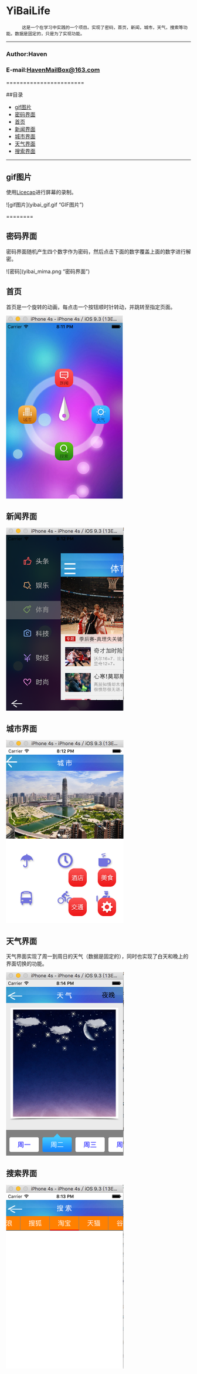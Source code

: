 YiBaiLife
=========
   
          这是一个在学习中实践的一个项目。实现了密码，首页，新闻，城市，天气，搜索等功能。数据是固定的，只是为了实现功能。

****

###	                                   Author:Haven
###	                            E-mail:HavenMailBox@163.com

=======================


##目录  
* [gif图片](#gif图片)  
* [密码界面](#密码界面)  
* [首页](#首页)  
* [新闻界面](#新闻界面)  
* [城市界面](#城市界面)  
* [天气界面](#天气界面)  
* [搜索界面](#搜索界面)  

*********  

gif图片
--------
 
使用[Licecap](http://www.cockos.com/licecap/)进行屏幕的录制。

![gif图片](yibai_gif.gif “GIF图片”)

========

密码界面
--------

   密码界面随机产生四个数字作为密码，然后点击下面的数字覆盖上面的数字进行解密。

![密码](yibai_mima.png “密码界面”)

首页
--------
  
   首页是一个旋转的动画，每点击一个按钮顺时针转动，并跳转至指定页面。

![首页](yibai_souye.png)

新闻界面
--------

![新闻](yibai_xinwen.png)

城市界面
--------

![城市](yibai_chengshi.png)

天气界面
--------

   天气界面实现了周一到周日的天气（数据是固定的），同时也实现了白天和晚上的界面切换的功能。

![天气](yibai_tianqi.png)

搜索界面
--------

![搜索](yibai_sousuo.png)

